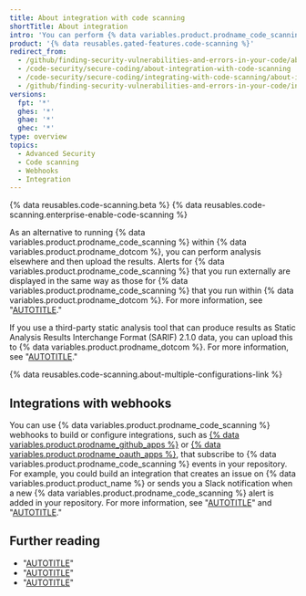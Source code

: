 ```yaml
---
title: About integration with code scanning
shortTitle: About integration
intro: 'You can perform {% data variables.product.prodname_code_scanning %} externally and then display the results in {% data variables.product.prodname_dotcom %}, or configure webhooks that listen to {% data variables.product.prodname_code_scanning %} activity in your repository.'
product: '{% data reusables.gated-features.code-scanning %}'
redirect_from:
  - /github/finding-security-vulnerabilities-and-errors-in-your-code/about-integration-with-code-scanning
  - /code-security/secure-coding/about-integration-with-code-scanning
  - /code-security/secure-coding/integrating-with-code-scanning/about-integration-with-code-scanning
  - /github/finding-security-vulnerabilities-and-errors-in-your-code/integrating-with-code-scanning/about-integration-with-code-scanning
versions:
  fpt: '*'
  ghes: '*'
  ghae: '*'
  ghec: '*'
type: overview
topics:
  - Advanced Security
  - Code scanning
  - Webhooks
  - Integration
---
```



{% data reusables.code-scanning.beta %}
{% data reusables.code-scanning.enterprise-enable-code-scanning %}

As an alternative to running {% data variables.product.prodname_code_scanning %} within {% data variables.product.prodname_dotcom %}, you can perform analysis elsewhere and then upload the results. Alerts for {% data variables.product.prodname_code_scanning %} that you run externally are displayed in the same way as those for  {% data variables.product.prodname_code_scanning %} that you run within {% data variables.product.prodname_dotcom %}. For more information, see "[AUTOTITLE](/code-security/code-scanning/managing-code-scanning-alerts/managing-code-scanning-alerts-for-your-repository)."

If you use a third-party static analysis tool that can produce results as Static Analysis Results Interchange Format (SARIF) 2.1.0 data, you can upload this to {% data variables.product.prodname_dotcom %}. For more information, see "[AUTOTITLE](/code-security/code-scanning/integrating-with-code-scanning/uploading-a-sarif-file-to-github)."

{% data reusables.code-scanning.about-multiple-configurations-link %}

## Integrations with webhooks

You can use {% data variables.product.prodname_code_scanning %} webhooks to build or configure integrations, such as [{% data variables.product.prodname_github_apps %}](/apps/creating-github-apps/setting-up-a-github-app) or [{% data variables.product.prodname_oauth_apps %}](/apps/oauth-apps/building-oauth-apps), that subscribe to {% data variables.product.prodname_code_scanning %} events in your repository. For example, you could build an integration that creates an issue on {% data variables.product.product_name %} or sends you a Slack notification when a new {% data variables.product.prodname_code_scanning %} alert is added in your repository. For more information, see "[AUTOTITLE](/webhooks)" and "[AUTOTITLE](/webhooks-and-events/webhooks/webhook-events-and-payloads#code_scanning_alert)."

## Further reading

- "[AUTOTITLE](/code-security/code-scanning/introduction-to-code-scanning/about-code-scanning)"
- "[AUTOTITLE](/code-security/code-scanning/using-codeql-code-scanning-with-your-existing-ci-system)"
- "[AUTOTITLE](/code-security/code-scanning/integrating-with-code-scanning/sarif-support-for-code-scanning)"
